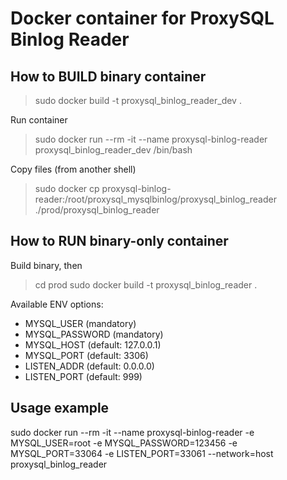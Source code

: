# Docker container for ProxySQL Binlog Reader

## How to BUILD binary container
> sudo docker build -t proxysql_binlog_reader_dev .

Run container
> sudo docker run --rm -it --name proxysql-binlog-reader proxysql_binlog_reader_dev /bin/bash

Copy files (from another shell)
> sudo docker cp proxysql-binlog-reader:/root/proxysql_mysqlbinlog/proxysql_binlog_reader ./prod/proxysql_binlog_reader

## How to RUN binary-only container
Build binary, then

> cd prod
> sudo docker build -t proxysql_binlog_reader .

Available ENV options:
- MYSQL_USER (mandatory)
- MYSQL_PASSWORD (mandatory)
- MYSQL_HOST (default: 127.0.0.1)
- MYSQL_PORT (default: 3306)
- LISTEN_ADDR (default: 0.0.0.0)
- LISTEN_PORT (default: 999)

## Usage example

sudo docker run --rm -it --name proxysql-binlog-reader -e MYSQL_USER=root -e MYSQL_PASSWORD=123456 -e MYSQL_PORT=33064 -e LISTEN_PORT=33061 --network=host proxysql_binlog_reader
